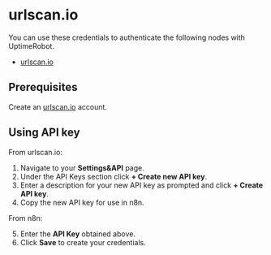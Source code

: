 # urlscan.io

You can use these credentials to authenticate the following nodes with UptimeRobot.
- [urlscan.io](/workflow/integrations/nodes/n8n-nodes-base.urlScanIo/)

## Prerequisites

Create an [urlscan.io](https://urlscan.io/) account.

## Using API key

From urlscan.io:

1. Navigate to your **Settings&API** page.
2. Under the API Keys section click **+ Create new API key**.
3. Enter a description for your new API key as prompted and click **+ Create API key**.
4. Copy the new API key for use in n8n.

From n8n:

5. Enter the **API Key** obtained above.
6. Click **Save** to create your credentials.

